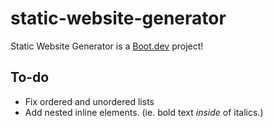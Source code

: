 # static-website-generator

Static Website Generator is a [Boot.dev](https://www.boot.dev) project!

## To-do
- Fix ordered and unordered lists
- Add nested inline elements. (ie. bold text _inside_ of italics.)